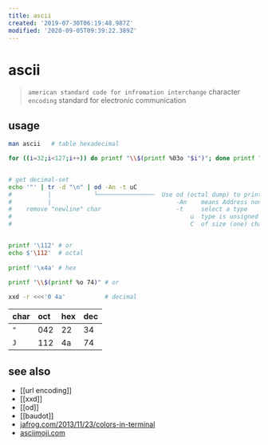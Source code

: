 ```yaml
---
title: ascii
created: '2019-07-30T06:19:48.987Z'
modified: '2020-09-05T09:39:22.389Z'
---
```


# ascii

> `american standard code for infromation interchange` 
> character `encoding` standard for electronic communication

## usage
```sh
man ascii   # table hexadecimal

for ((i=32;i<127;i++)) do printf "\\$(printf %03o "$i")"; done printf "\n"    # print all avail. characters


# get decimal-set
echo '"' | tr -d "\n" | od -An -t uC
#          |            └────────────────  Use od (octal dump) to print:
#          |                                   -An    means Address none
#    remove "newline" char                     -t     select a type
#                                                  u  type is unsigned decimal.
#                                                  C  of size (one) char


printf '\112' # or 
echo $'\112'  # octal 
 
printf '\x4a' # hex
 
printf "\\$(printf %o 74)" # or 

xxd -r <<<'0 4a'           # decimal
```

char | oct | hex |dec
:--  | :-- | :-- |:--
`"`  | 042 | 22  | 34
`J`  | 112 | 4a  | 74

## see also
- [[url encoding]]
- [[xxd]]
- [[od]]
- [[baudot]]
- [jafrog.com/2013/11/23/colors-in-terminal](http://jafrog.com/2013/11/23/colors-in-terminal.html)
- [asciimoji.com](http://asciimoji.com/)
